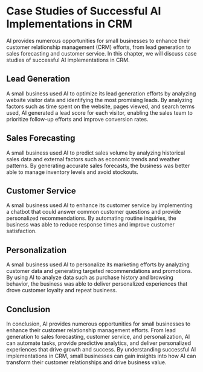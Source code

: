 Case Studies of Successful AI Implementations in CRM
====================================================================================================================================

AI provides numerous opportunities for small businesses to enhance their customer relationship management (CRM) efforts, from lead generation to sales forecasting and customer service. In this chapter, we will discuss case studies of successful AI implementations in CRM.

Lead Generation
---------------

A small business used AI to optimize its lead generation efforts by analyzing website visitor data and identifying the most promising leads. By analyzing factors such as time spent on the website, pages viewed, and search terms used, AI generated a lead score for each visitor, enabling the sales team to prioritize follow-up efforts and improve conversion rates.

Sales Forecasting
-----------------

A small business used AI to predict sales volume by analyzing historical sales data and external factors such as economic trends and weather patterns. By generating accurate sales forecasts, the business was better able to manage inventory levels and avoid stockouts.

Customer Service
----------------

A small business used AI to enhance its customer service by implementing a chatbot that could answer common customer questions and provide personalized recommendations. By automating routine inquiries, the business was able to reduce response times and improve customer satisfaction.

Personalization
---------------

A small business used AI to personalize its marketing efforts by analyzing customer data and generating targeted recommendations and promotions. By using AI to analyze data such as purchase history and browsing behavior, the business was able to deliver personalized experiences that drove customer loyalty and repeat business.

Conclusion
----------

In conclusion, AI provides numerous opportunities for small businesses to enhance their customer relationship management efforts. From lead generation to sales forecasting, customer service, and personalization, AI can automate tasks, provide predictive analytics, and deliver personalized experiences that drive growth and success. By understanding successful AI implementations in CRM, small businesses can gain insights into how AI can transform their customer relationships and drive business value.
